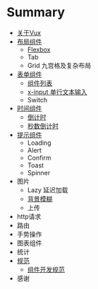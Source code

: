 # Summary

* [关于Vux](README.md)
* [布局组件](chapter1.md)
   * [Flexbox](flexbox.md)
   * Tab
   * Grid 九宫格及复杂布局
* [表单组件](form.md)
   * [组件列表](form-components.md)
   * [x-input 单行文本输入](input.md)
   * Switch
* [时间组件](time-components.md)
   * [倒计时](clocker.md)
   * [秒数倒计时](seconds-countdown.md)
* [提示组件](tips-components.md)
   * Loading
   * Alert
   * Confirm
   * Toast
   * Spinner
* 图片
   * Lazy 延迟加载
   * [背景模糊](blur.md)
   * 上传
* http请求
* 路由
* 手势操作
* 图表组件
* 统计
* [规范](rules.md)
   * [组件开发规范](component-rules.md)
* 感谢

